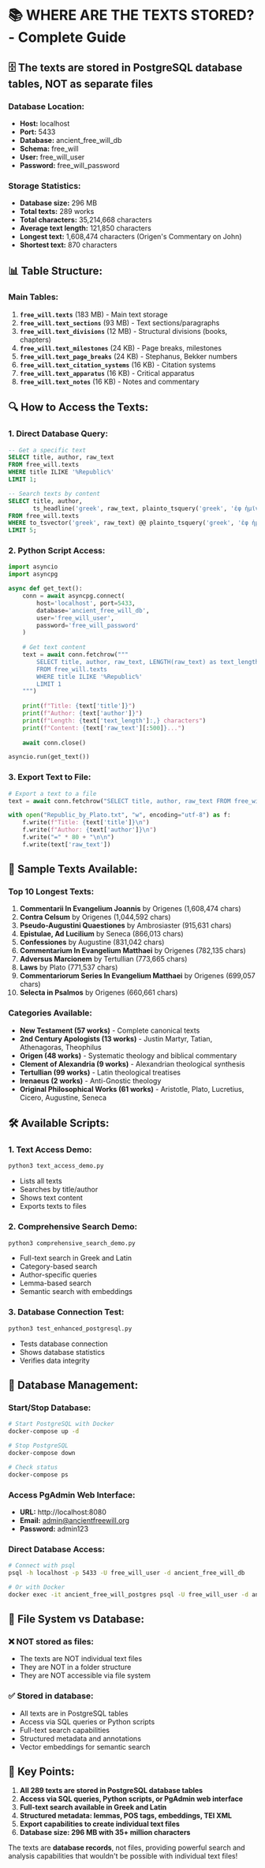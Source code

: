 # 📚 WHERE ARE THE TEXTS STORED? - Complete Guide

## 🗄️ **The texts are stored in PostgreSQL database tables, NOT as separate files**

### **Database Location:**
- **Host:** localhost
- **Port:** 5433  
- **Database:** ancient_free_will_db
- **Schema:** free_will
- **User:** free_will_user
- **Password:** free_will_password

### **Storage Statistics:**
- **Database size:** 296 MB
- **Total texts:** 289 works
- **Total characters:** 35,214,668 characters
- **Average text length:** 121,850 characters
- **Longest text:** 1,608,474 characters (Origen's Commentary on John)
- **Shortest text:** 870 characters

## 📊 **Table Structure:**

### **Main Tables:**
1. **`free_will.texts`** (183 MB) - Main text storage
2. **`free_will.text_sections`** (93 MB) - Text sections/paragraphs  
3. **`free_will.text_divisions`** (12 MB) - Structural divisions (books, chapters)
4. **`free_will.text_milestones`** (24 KB) - Page breaks, milestones
5. **`free_will.text_page_breaks`** (24 KB) - Stephanus, Bekker numbers
6. **`free_will.text_citation_systems`** (16 KB) - Citation systems
7. **`free_will.text_apparatus`** (16 KB) - Critical apparatus
8. **`free_will.text_notes`** (16 KB) - Notes and commentary

## 🔍 **How to Access the Texts:**

### **1. Direct Database Query:**
```sql
-- Get a specific text
SELECT title, author, raw_text 
FROM free_will.texts 
WHERE title ILIKE '%Republic%' 
LIMIT 1;

-- Search texts by content
SELECT title, author, 
       ts_headline('greek', raw_text, plainto_tsquery('greek', 'ἐφ ἡμῖν')) as context
FROM free_will.texts 
WHERE to_tsvector('greek', raw_text) @@ plainto_tsquery('greek', 'ἐφ ἡμῖν')
LIMIT 5;
```

### **2. Python Script Access:**
```python
import asyncio
import asyncpg

async def get_text():
    conn = await asyncpg.connect(
        host='localhost', port=5433,
        database='ancient_free_will_db',
        user='free_will_user', 
        password='free_will_password'
    )
    
    # Get text content
    text = await conn.fetchrow("""
        SELECT title, author, raw_text, LENGTH(raw_text) as text_length
        FROM free_will.texts 
        WHERE title ILIKE '%Republic%'
        LIMIT 1
    """)
    
    print(f"Title: {text['title']}")
    print(f"Author: {text['author']}")
    print(f"Length: {text['text_length']:,} characters")
    print(f"Content: {text['raw_text'][:500]}...")
    
    await conn.close()

asyncio.run(get_text())
```

### **3. Export Text to File:**
```python
# Export a text to a file
text = await conn.fetchrow("SELECT title, author, raw_text FROM free_will.texts WHERE title = 'Republic'")

with open("Republic_by_Plato.txt", "w", encoding="utf-8") as f:
    f.write(f"Title: {text['title']}\n")
    f.write(f"Author: {text['author']}\n")
    f.write("=" * 80 + "\n\n")
    f.write(text['raw_text'])
```

## 📖 **Sample Texts Available:**

### **Top 10 Longest Texts:**
1. **Commentarii In Evangelium Joannis** by Origenes (1,608,474 chars)
2. **Contra Celsum** by Origenes (1,044,592 chars)  
3. **Pseudo-Augustini Quaestiones** by Ambrosiaster (915,631 chars)
4. **Epistulae, Ad Lucilium** by Seneca (866,013 chars)
5. **Confessiones** by Augustine (831,042 chars)
6. **Commentarium In Evangelium Matthaei** by Origenes (782,135 chars)
7. **Adversus Marcionem** by Tertullian (773,665 chars)
8. **Laws** by Plato (771,537 chars)
9. **Commentariorum Series In Evangelium Matthaei** by Origenes (699,057 chars)
10. **Selecta in Psalmos** by Origenes (660,661 chars)

### **Categories Available:**
- **New Testament (57 works)** - Complete canonical texts
- **2nd Century Apologists (13 works)** - Justin Martyr, Tatian, Athenagoras, Theophilus
- **Origen (48 works)** - Systematic theology and biblical commentary
- **Clement of Alexandria (9 works)** - Alexandrian theological synthesis
- **Tertullian (99 works)** - Latin theological treatises
- **Irenaeus (2 works)** - Anti-Gnostic theology
- **Original Philosophical Works (61 works)** - Aristotle, Plato, Lucretius, Cicero, Augustine, Seneca

## 🛠️ **Available Scripts:**

### **1. Text Access Demo:**
```bash
python3 text_access_demo.py
```
- Lists all texts
- Searches by title/author
- Shows text content
- Exports texts to files

### **2. Comprehensive Search Demo:**
```bash
python3 comprehensive_search_demo.py
```
- Full-text search in Greek and Latin
- Category-based search
- Author-specific queries
- Lemma-based search
- Semantic search with embeddings

### **3. Database Connection Test:**
```bash
python3 test_enhanced_postgresql.py
```
- Tests database connection
- Shows database statistics
- Verifies data integrity

## 🔧 **Database Management:**

### **Start/Stop Database:**
```bash
# Start PostgreSQL with Docker
docker-compose up -d

# Stop PostgreSQL
docker-compose down

# Check status
docker-compose ps
```

### **Access PgAdmin Web Interface:**
- **URL:** http://localhost:8080
- **Email:** admin@ancientfreewill.org
- **Password:** admin123

### **Direct Database Access:**
```bash
# Connect with psql
psql -h localhost -p 5433 -U free_will_user -d ancient_free_will_db

# Or with Docker
docker exec -it ancient_free_will_postgres psql -U free_will_user -d ancient_free_will_db
```

## 📁 **File System vs Database:**

### **❌ NOT stored as files:**
- The texts are NOT individual text files
- They are NOT in a folder structure
- They are NOT accessible via file system

### **✅ Stored in database:**
- All texts are in PostgreSQL tables
- Access via SQL queries or Python scripts
- Full-text search capabilities
- Structured metadata and annotations
- Vector embeddings for semantic search

## 🎯 **Key Points:**

1. **All 289 texts are stored in PostgreSQL database tables**
2. **Access via SQL queries, Python scripts, or PgAdmin web interface**
3. **Full-text search available in Greek and Latin**
4. **Structured metadata: lemmas, POS tags, embeddings, TEI XML**
5. **Export capabilities to create individual text files**
6. **Database size: 296 MB with 35+ million characters**

The texts are **database records**, not files, providing powerful search and analysis capabilities that wouldn't be possible with individual text files!
